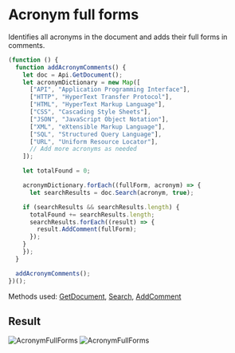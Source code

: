 # Acronym full forms

Identifies all acronyms in the document and adds their full forms in comments.

```ts
(function () {
  function addAcronymComments() {
    let doc = Api.GetDocument();
    let acronymDictionary = new Map([
      ["API", "Application Programming Interface"],
      ["HTTP", "HyperText Transfer Protocol"],
      ["HTML", "HyperText Markup Language"],
      ["CSS", "Cascading Style Sheets"],
      ["JSON", "JavaScript Object Notation"],
      ["XML", "eXtensible Markup Language"],
      ["SQL", "Structured Query Language"],
      ["URL", "Uniform Resource Locator"],
      // Add more acronyms as needed
    ]);

    let totalFound = 0;

    acronymDictionary.forEach((fullForm, acronym) => {
      let searchResults = doc.Search(acronym, true);

    if (searchResults && searchResults.length) {
      totalFound += searchResults.length;
      searchResults.forEach((result) => {
        result.AddComment(fullForm);
      });
    }
    });
  }

  addAcronymComments();
})();
```

Methods used: [GetDocument](/docs/office-api/usage-api/text-document-api/Api/Methods/GetDocument.md), [Search](/docs/office-api/usage-api/text-document-api/ApiDocument/Methods/Search.md), [AddComment](/docs/office-api/usage-api/text-document-api/ApiRange/Methods/AddComment.md)

## Result

![AcronymFullForms](/assets/images/plugins/acronym-full-forms.png#gh-light-mode-only)
![AcronymFullForms](/assets/images/plugins/acronym-full-forms.dark.png#gh-dark-mode-only)
